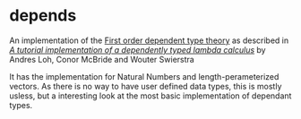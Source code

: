 # depends
An implementation of the [First order dependent type theory](https://en.wikipedia.org/wiki/Dependent_type) as described in [*A tutorial implementation of a dependently typed lambda calculus*](https://www.andres-loeh.de/LambdaPi/LambdaPi.pdf)
by Andres Loh, Conor McBride and Wouter Swierstra

It has  the implementation for Natural Numbers and length-perameterized vectors. As there is no way to have user defined data types, this is mostly usless, but a interesting look at the most basic implementation of dependant types.
